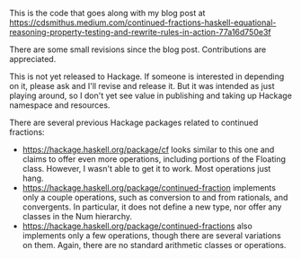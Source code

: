 This is the code that goes along with my blog post at
https://cdsmithus.medium.com/continued-fractions-haskell-equational-reasoning-property-testing-and-rewrite-rules-in-action-77a16d750e3f

There are some small revisions since the blog post.  Contributions are appreciated.

This is not yet released to Hackage.  If someone is interested in depending on
it, please ask and I'll revise and release it.  But it was intended as just
playing around, so I don't yet see value in publishing and taking up Hackage
namespace and resources.

There are several previous Hackage packages related to continued fractions:

* https://hackage.haskell.org/package/cf looks similar to this one and claims to
  offer even more operations, including portions of the Floating class.
  However, I wasn't able to get it to work.  Most operations just hang.
* https://hackage.haskell.org/package/continued-fraction implements only a
  couple operations, such as conversion to and from rationals, and convergents.
  In particular, it does not define a new type, nor offer any classes in the Num
  hierarchy.
* https://hackage.haskell.org/package/continued-fractions also implements only a
  few operations, though there are several variations on them.  Again, there are
  no standard arithmetic classes or operations.
